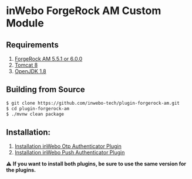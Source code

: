  inWebo ForgeRock AM Custom Module
 =================================
 
 Requirements
 ------------
 
 1. [ForgeRock AM 5.5.1 or 6.0.0](https://www.forgerock.com/platform/access-management)
 1. [Tomcat 8](http://apache.mediamirrors.org/tomcat/tomcat-8/v8.5.30/bin/apache-tomcat-8.5.30.tar.gz)
 1. [OpenJDK 1.8](http://openjdk.java.net/)
 
 Building from Source
 --------------------
 
 ```bash
 $ git clone https://github.com/inwebo-tech/plugin-forgerock-am.git
 $ cd plugin-forgerock-am 
 $ ./mvnw clean package
 ```
 
 Installation:
 -------------
 
 1. [Installation inWebo Otp Authenticator Plugin](https://github.com/inwebo-tech/plugin-forgerock-am/blob/master/iw-forgerock-am-otp/README.md)
 1. [Installation inWebo Push Authenticator Plugin](https://github.com/inwebo-tech/plugin-forgerock-am/blob/master/iw-forgerock-am-push/README.md)
 
 :warning: **If you want to install both plugins, be sure to use the same version for the plugins.**
